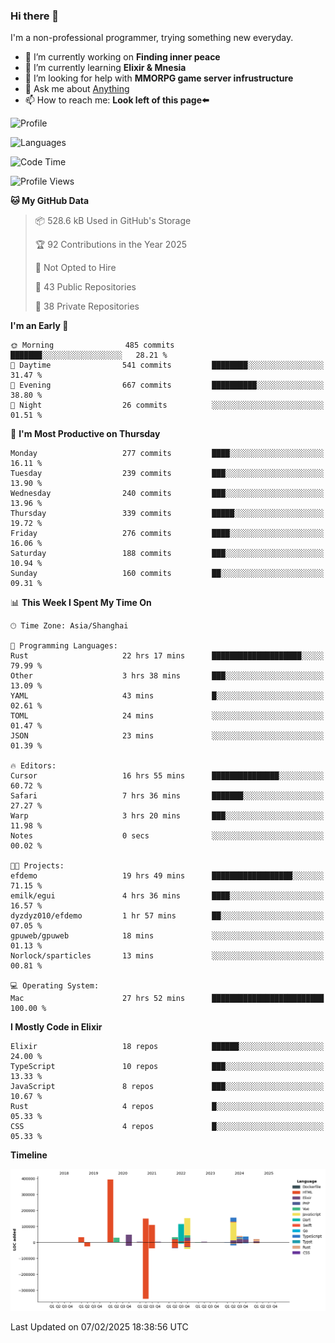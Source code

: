 ### Hi there 👋

I'm a non-professional programmer, trying something new everyday.

<!--
**dyzdyz010/dyzdyz010** is a ✨ _special_ ✨ repository because its `README.md` (this file) appears on your GitHub profile.
-->

- 🔭 I’m currently working on **Finding inner peace**
- 🌱 I’m currently learning **Elixir & Mnesia**
- 🤔 I’m looking for help with **MMORPG game server infrustructure**
- 💬 Ask me about [Anything](https://github.com/dyzdyz010/dyzdyz010/issues)
- 📫 How to reach me: **Look left of this page⬅️**

<!-- - 👯 I’m looking to collaborate on
- 😄 Pronouns: ...
- ⚡ Fun fact: ...
 -->
 
![Profile](https://github-readme-stats.vercel.app/api?username=dyzdyz010&count_private=true&show_icons=true&theme=dracula)

![Languages](https://github-readme-stats.vercel.app/api/top-langs/?username=dyzdyz010&layout=compact&theme=dracula)

<!--START_SECTION:waka-->
![Code Time](http://img.shields.io/badge/Code%20Time-1%2C920%20hrs%207%20mins-blue)

![Profile Views](http://img.shields.io/badge/Profile%20Views-2-blue)

**🐱 My GitHub Data** 

> 📦 528.6 kB Used in GitHub's Storage 
 > 
> 🏆 92 Contributions in the Year 2025
 > 
> 🚫 Not Opted to Hire
 > 
> 📜 43 Public Repositories 
 > 
> 🔑 38 Private Repositories 
 > 
**I'm an Early 🐤** 

```text
🌞 Morning                485 commits         ███████░░░░░░░░░░░░░░░░░░   28.21 % 
🌆 Daytime                541 commits         ████████░░░░░░░░░░░░░░░░░   31.47 % 
🌃 Evening                667 commits         ██████████░░░░░░░░░░░░░░░   38.80 % 
🌙 Night                  26 commits          ░░░░░░░░░░░░░░░░░░░░░░░░░   01.51 % 
```
📅 **I'm Most Productive on Thursday** 

```text
Monday                   277 commits         ████░░░░░░░░░░░░░░░░░░░░░   16.11 % 
Tuesday                  239 commits         ███░░░░░░░░░░░░░░░░░░░░░░   13.90 % 
Wednesday                240 commits         ███░░░░░░░░░░░░░░░░░░░░░░   13.96 % 
Thursday                 339 commits         █████░░░░░░░░░░░░░░░░░░░░   19.72 % 
Friday                   276 commits         ████░░░░░░░░░░░░░░░░░░░░░   16.06 % 
Saturday                 188 commits         ███░░░░░░░░░░░░░░░░░░░░░░   10.94 % 
Sunday                   160 commits         ██░░░░░░░░░░░░░░░░░░░░░░░   09.31 % 
```


📊 **This Week I Spent My Time On** 

```text
🕑︎ Time Zone: Asia/Shanghai

💬 Programming Languages: 
Rust                     22 hrs 17 mins      ████████████████████░░░░░   79.99 % 
Other                    3 hrs 38 mins       ███░░░░░░░░░░░░░░░░░░░░░░   13.09 % 
YAML                     43 mins             █░░░░░░░░░░░░░░░░░░░░░░░░   02.61 % 
TOML                     24 mins             ░░░░░░░░░░░░░░░░░░░░░░░░░   01.47 % 
JSON                     23 mins             ░░░░░░░░░░░░░░░░░░░░░░░░░   01.39 % 

🔥 Editors: 
Cursor                   16 hrs 55 mins      ███████████████░░░░░░░░░░   60.72 % 
Safari                   7 hrs 36 mins       ███████░░░░░░░░░░░░░░░░░░   27.27 % 
Warp                     3 hrs 20 mins       ███░░░░░░░░░░░░░░░░░░░░░░   11.98 % 
Notes                    0 secs              ░░░░░░░░░░░░░░░░░░░░░░░░░   00.02 % 

🐱‍💻 Projects: 
efdemo                   19 hrs 49 mins      ██████████████████░░░░░░░   71.15 % 
emilk/egui               4 hrs 36 mins       ████░░░░░░░░░░░░░░░░░░░░░   16.57 % 
dyzdyz010/efdemo         1 hr 57 mins        ██░░░░░░░░░░░░░░░░░░░░░░░   07.05 % 
gpuweb/gpuweb            18 mins             ░░░░░░░░░░░░░░░░░░░░░░░░░   01.13 % 
Norlock/sparticles       13 mins             ░░░░░░░░░░░░░░░░░░░░░░░░░   00.81 % 

💻 Operating System: 
Mac                      27 hrs 52 mins      █████████████████████████   100.00 % 
```

**I Mostly Code in Elixir** 

```text
Elixir                   18 repos            ██████░░░░░░░░░░░░░░░░░░░   24.00 % 
TypeScript               10 repos            ███░░░░░░░░░░░░░░░░░░░░░░   13.33 % 
JavaScript               8 repos             ███░░░░░░░░░░░░░░░░░░░░░░   10.67 % 
Rust                     4 repos             █░░░░░░░░░░░░░░░░░░░░░░░░   05.33 % 
CSS                      4 repos             █░░░░░░░░░░░░░░░░░░░░░░░░   05.33 % 
```



**Timeline**

![Lines of Code chart](https://raw.githubusercontent.com/dyzdyz010/dyzdyz010/master/assets/bar_graph.png)


 Last Updated on 07/02/2025 18:38:56 UTC
<!--END_SECTION:waka-->
